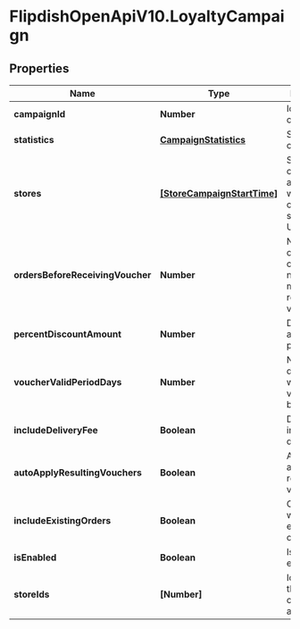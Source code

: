 # FlipdishOpenApiV10.LoyaltyCampaign

## Properties
Name | Type | Description | Notes
------------ | ------------- | ------------- | -------------
**campaignId** | **Number** | Id of campaign | [optional] 
**statistics** | [**CampaignStatistics**](CampaignStatistics.md) | Statistics of campaign | [optional] 
**stores** | [**[StoreCampaignStartTime]**](StoreCampaignStartTime.md) | Stores this campaign applies to with campaign start time in Utc | [optional] 
**ordersBeforeReceivingVoucher** | **Number** | Number of orders customer needs to make, before receiving voucher | [optional] 
**percentDiscountAmount** | **Number** | Discount amount in percents | [optional] 
**voucherValidPeriodDays** | **Number** | Number of days for which the voucher will be valid. | [optional] 
**includeDeliveryFee** | **Boolean** | Discount will include delivery fee | [optional] 
**autoApplyResultingVouchers** | **Boolean** | Automatically apply resulting vouchers | [optional] 
**includeExistingOrders** | **Boolean** | Campaign will apply to existing orders | [optional] 
**isEnabled** | **Boolean** | Is campaign enabled | [optional] 
**storeIds** | **[Number]** | Ids of stores this campaign applies to | [optional] 


